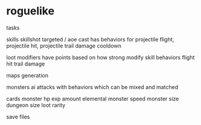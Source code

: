 roguelike
=========

tasks

skills
  skillshot
	targeted / aoe cast
	has behaviors for projectile flight, projectile hit, projectile trail
	damage
	cooldown

loot
	modifiers have points based on how strong
	modify skill behaviors
		flight
		hit
		trail
		damage

maps
	generation

monsters
	ai
	attacks with behaviors which can be mixed and matched

cards
	monster hp
	exp amount
	elemental
	monster speed
	monster size
	dungeon size
	loot rarity

save files
